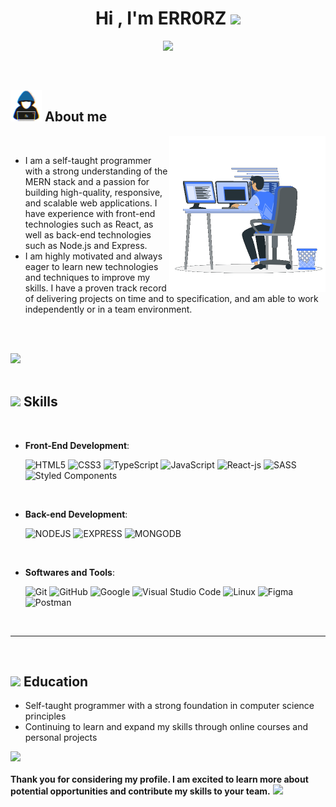 <h1 align="center"><b>Hi , I'm ERR0RZ </b><img src="https://media.giphy.com/media/hvRJCLFzcasrR4ia7z/giphy.gif" width="35"></h1>

<p align="center">
  <a href="https://github.com/DenverCoder1/readme-typing-svg"><img src="https://readme-typing-svg.herokuapp.com?font=Time+New+Roman&color=F70000&size=25&center=true&vCenter=true&width=600&height=100&lines=Full-stack+Developer;"></a>
</p>
<br>

	
## <picture><img src = "https://github.com/0xAbdulKhalid/0xAbdulKhalid/raw/main/assets/mdImages/about_me.gif" width = 50px></picture> **About me**

<picture> <img align="right" src="https://github.com/0xAbdulKhalid/0xAbdulKhalid/raw/main/assets/mdImages/Right_Side.gif" width = 250px></picture>

<br>

- I am a self-taught programmer with a strong understanding of the MERN stack and a passion for building high-quality, responsive, and scalable web applications. I have experience with front-end technologies such as React, as well as back-end technologies such as Node.js and Express.
- I am highly motivated and always eager to learn new technologies and techniques to improve my skills. I have a proven track record of delivering projects on time and to specification, and am able to work independently or in a team environment. 


<br><br>

<img src="https://user-images.githubusercontent.com/73097560/115834477-dbab4500-a447-11eb-908a-139a6edaec5c.gif"><br><br>

## <img src="https://media2.giphy.com/media/QssGEmpkyEOhBCb7e1/giphy.gif?cid=ecf05e47a0n3gi1bfqntqmob8g9aid1oyj2wr3ds3mg700bl&rid=giphy.gif" width ="25"><b> Skills</b>
<br>

<p align="center">

- **Front-End Development**:

   ![HTML5](https://img.shields.io/badge/HTML5%20-%23E34F26.svg?style=for-the-badge&logo=html5&logoColor=white)
   ![CSS3](https://img.shields.io/badge/CSS%20-%231572B6.svg?style=for-the-badge&logo=css3&logoColor=white)
   ![TypeScript](https://img.shields.io/badge/TypeScript-007acc?style=for-the-badge&logo=typescript&logoColor=white)
   ![JavaScript](https://img.shields.io/badge/JavaScript%20-%23F7DF1E.svg?style=for-the-badge&logo=javascript&logoColor=black)
   ![React-js](https://img.shields.io/badge/React-20232A?style=for-the-badge&logo=react&logoColor=61DAFB)
   ![SASS](https://img.shields.io/badge/SASS-hotpink.svg?style=for-the-badge&logo=SASS&logoColor=white)
   ![Styled Components](https://img.shields.io/badge/styled--components-DB7093?style=for-the-badge&logo=styled-components&logoColor=white)
	
<br>   
   
- **Back-end Development**:
    
    ![NODEJS](https://img.shields.io/badge/Node.js-339933?style=for-the-badge&logo=nodedotjs&logoColor=white)
    ![EXPRESS](https://img.shields.io/badge/Express.js-000000?style=for-the-badge&logo=express&logoColor=white)
    ![MONGODB](https://img.shields.io/badge/MongoDB-4EA94B?style=for-the-badge&logo=mongodb&logoColor=white)
	
<br>

- **Softwares and Tools**:

    ![Git](https://img.shields.io/badge/git-%23F05033.svg?style=for-the-badge&logo=git&logoColor=white)
    ![GitHub](https://img.shields.io/badge/github-%23121011.svg?style=for-the-badge&logo=github&logoColor=white)
    ![Google](https://img.shields.io/badge/google-%234285F4.svg?style=for-the-badge&logo=google&logoColor=white)
    ![Visual Studio Code](https://img.shields.io/badge/Visual%20Studio%20Code-0078d7.svg?style=for-the-badge&logo=visual-studio-code&logoColor=white)
    ![Linux](https://img.shields.io/badge/Linux-FCC624?style=for-the-badge&logo=linux&logoColor=black) 
    ![Figma](https://img.shields.io/badge/figma-%23F24E1E.svg?style=for-the-badge&logo=figma&logoColor=white)
    ![Postman](https://img.shields.io/badge/Postman-FF6C37?style=for-the-badge&logo=postman&logoColor=white)

<br>


-----

<br>
	
## <img src="https://raw.githubusercontent.com/TheDudeThatCode/TheDudeThatCode/master/Assets/Designer.gif" width ="50px"><b> Education </b>

- Self-taught programmer with a strong foundation in computer science principles
- Continuing to learn and expand my skills through online courses and personal projects
	
	
<img src="https://user-images.githubusercontent.com/73097560/115834477-dbab4500-a447-11eb-908a-139a6edaec5c.gif"><br><br>
<b>Thank you for considering my profile. I am excited to learn more about potential opportunities and contribute my skills to your team.</b>
<img src="https://user-images.githubusercontent.com/73097560/115834477-dbab4500-a447-11eb-908a-139a6edaec5c.gif"><br><br>
